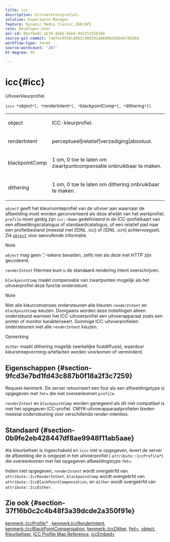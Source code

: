 ```yaml
---
title: icc
description: Uitvoerkleurprofiel.
solution: Experience Manager
feature: Dynamic Media Classic,SDK/API
role: Developer,User
exl-id: 8be7be8c-a23d-4a5b-93e4-44231155616b
source-git-commit: 7a07ec9550c0685c908191dd6806d5b84678820d
workflow-type: tm+mt
source-wordcount: '267'
ht-degree: 0%

---
```


# icc{#icc}

Uitvoerkleurprofiel.

`icc= *`object`*[, *`renderIntent`*[, *`blackpointComp`*[, *`dithering`*]]`

<table id="simpletable_AC20916999004CDCBBB9888B3A8FB0A7"> 
 <tr class="strow"> 
  <td class="stentry"> <p><span class="codeph"> <span class="varname"> object</span> </span> </p></td> 
  <td class="stentry"> <p>ICC-kleurprofiel. </p></td> 
 </tr> 
 <tr class="strow"> 
  <td class="stentry"> <p><span class="codeph"> <span class="varname"> renderIntent</span></span> </p></td> 
  <td class="stentry"> <p><span class="codeph"> perceptueel|relatief|verzadiging|absoluut</span>. </p></td> 
 </tr> 
 <tr class="strow"> 
  <td class="stentry"> <p><span class="codeph"> <span class="varname"> blackpointComp</span></span> </p></td> 
  <td class="stentry"> <p>1 om, 0 toe te laten om zwartpuntcompensatie onbruikbaar te maken. </p></td> 
 </tr> 
 <tr class="strow"> 
  <td class="stentry"> <p><span class="codeph"> <span class="varname"> dithering</span></span> </p></td> 
  <td class="stentry"> <p>1 om, 0 toe te laten om dithering onbruikbaar te maken. </p></td> 
 </tr> 
</table>

*`object`* geeft het kleurruimteprofiel van de uitvoer aan waarnaar de afbeelding moet worden geconverteerd als deze afwijkt van het werkprofiel. *`profile`* moet geldig zijn `icc::Name` gedefinieerd in de ICC-profielkaart van een afbeeldingscatalogus of standaardcatalogus, of een relatief pad naar een profielbestand (meestal met [!DNL .icc] of [!DNL .icm] achtervoegsel). Zie [*`object`*](../../../../../is-api/http-ref/image-serving-api-ref/c-http-protocol-reference/c-data-types/r-object.md#reference-2591bd24548d462782c68d138ef795a0) voor aanvullende informatie.

>[!NOTE]
>
>*`object`* mag geen &#39;,&#39;-tekens bevatten, zelfs niet als deze met HTTP zijn gecodeerd.

*`renderIntent`* Hiermee kunt u de standaard rendering intent overschrijven.

*`blackpointComp`* maakt compensatie van zwartpunten mogelijk als het uitvoerprofiel deze functie ondersteunt.

>[!NOTE]
>
>Niet alle kleurconversies ondersteunen alle kleuren *`renderIntent`* en *`blackpointComp`* keuzen. Doorgaans worden deze instellingen alleen ondersteund wanneer het ICC-uitvoerprofiel een uitvoerapparaat zoals een printer of monitor karakteriseert. Sommige ICC-uitvoerprofielen ondersteunen niet alle *`renderIntent`* keuzen.

Opmerking

*`dither`* maakt dithering mogelijk (werkelijke foutdiffusie), waardoor kleurstreepvorming-artefacten worden voorkomen of verminderd.

## Eigenschappen {#section-9fcd3e7bd1fd43c887b0f18a2f3c7259}

Request-kenmerk. De server retourneert een fout als een afbeeldingstype is opgegeven met `fmt=` die niet overeenkomen *`profile`*.

*`renderIntent`* en *`blackpointComp`* worden genegeerd als dit niet compatibel is met het opgegeven ICC-profiel. CMYK-uitvoerapparaatprofielen bieden meestal ondersteuning voor verschillende render-intenties.

## Standaard {#section-0b9fe2eb428447df8ae9948f11ab5aae}

Als kleurbeheer is ingeschakeld en `icc=` niet is opgegeven, levert de server de afbeelding die is omgezet in het uitvoerprofiel ( `attribute::IccProfile*`) die overeenkomen met het opgegeven afbeeldingstype `fmt=`.

Indien niet opgegeven, *`renderIntent`* wordt overgeërfd van `attribute::IccRenderIntent`, *`blackpointComp`* wordt overgeërfd van `attribute::IccBlackPointCompensation`, en *`dither`* wordt overgeërfd van `attribute::IccDither`.

## Zie ook {#section-37f16b0c2c4b48f3a39dcde2a350f91e}

[kenmerk::IccProfile*](../../../../../is-api/image-catalog/image-serving-api-ref/c-image-catalog-reference/c-attributes-reference/r-iccprofilecmyk.md#reference-db89f9dac33e447cadb359ec1ba27ee0) , [kenmerk:IccRenderIntent](../../../../../is-api/image-catalog/image-serving-api-ref/c-image-catalog-reference/c-attributes-reference/r-iccrenderintent.md#reference-012f207f28bd4406a5368d23ed95a51f), [kenmerk::IccBlackPointCompensation](../../../../../is-api/image-catalog/image-serving-api-ref/c-image-catalog-reference/c-attributes-reference/r-iccblackpointcompensation.md#reference-357626375ee140d1807f0c05171c733f), [kenmerk::IccDither](../../../../../is-api/image-catalog/image-serving-api-ref/c-image-catalog-reference/c-attributes-reference/r-iccdither.md#reference-914d0d0567364246b4016d45c0ada85b), [fmt=](../../../../../is-api/http-ref/image-serving-api-ref/c-http-protocol-reference/c-command-reference/r-is-http-fmt.md#reference-cdf10043423b45ba9fe15157fb3ae37a), [object](../../../../../is-api/http-ref/image-serving-api-ref/c-http-protocol-reference/c-data-types/r-object.md#reference-2591bd24548d462782c68d138ef795a0), [Kleurbeheer](../../../../../is-api/http-ref/image-serving-api-ref/c-http-protocol-reference/c-syntax-and-features/r-color-management.md#reference-c7e4a72d589145189f7e4bcb6b4544d7), [ICC Profile Map Reference](../../../../../is-api/image-catalog/image-serving-api-ref/c-image-catalog-reference/c-icc-profile-map-reference/c-icc-profile-map-reference.md#concept-57b9148ce55249cd825cb7ee19ed057c), [iccEmbed=](../../../../../is-api/http-ref/image-serving-api-ref/c-http-protocol-reference/c-command-reference/r-iccembed.md#reference-e3b774fb322046a2a6dde3a7bab5583e)
